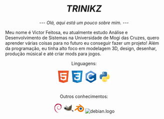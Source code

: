 <H1 align=center><i>TRINIKZ</i></H1>
<p align=center><i>--- Olá, aqui está um pouco sobre mim. ---</i></p>
<p>  Meu nome é Victor Feitosa, eu atualmente estudo Análise e Desenvolvimento de Sistemas na Universidade de Mogi das Cruzes, quero aprender várias coisas para no futuro eu conseguir fazer um projeto! Além da programação, eu tinha alto foco em modelagem 3D, design, desenhar, produção músical e até criar mods para jogos.</p>
<div align=center>
  <p>Linguagens:</p>
  <a><img src="https://raw.githubusercontent.com/devicons/devicon/master/icons/html5/html5-original.svg" alt="html.logo" width="40" height="40"> </img></a>
  <a><img src="https://raw.githubusercontent.com/devicons/devicon/master/icons/css3/css3-original.svg" alt="css.logo" width="40" height="40"> </img></a>
  <a><img src="https://raw.githubusercontent.com/devicons/devicon/master/icons/c/c-original.svg" alt="c.logo" widht="40" height="40"> </img></a>
  <a><img src="https://raw.githubusercontent.com/devicons/devicon/master/icons/python/python-original.svg" alt="python.logo" width="40" height="40"> </img></a>
</div>
<br>
<div>
  <div align=center>
  <p>Outros conhecimentos: </p>
<a><img src="https://raw.githubusercontent.com/devicons/devicon/master/icons/debian/debian-original.svg" alt="debian.logo" width="30" height="30"> </img></a>
<a><img src="https://raw.githubusercontent.com/devicons/devicon/master/icons/gimp/gimp-original.svg" alt="gimp.logo" width="30" height="30"> </img></a>
<a><img src="https://raw.githubusercontent.com/devicons/devicon/master/icons/blender/blender-original.svg" alt="blender.logo" width="30" height="30"> </img></a>
<a><img src="https://upload.wikimedia.org/wikipedia/pt/7/7e/Fl_studio_logo.png" alt="debian.logo" width="30" height="30"> </img></a>
</div>
